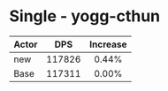 # Single - yogg-cthun
| Actor | DPS | Increase |
|---|:---:|:---:|
|new|117826|0.44%|
|Base|117311|0.00%|
